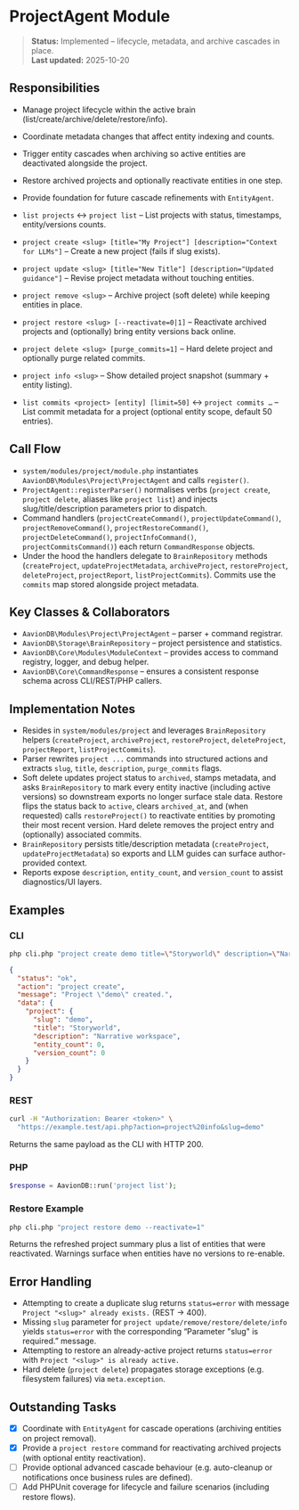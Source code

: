 # ProjectAgent Module

> **Status:** Implemented – lifecycle, metadata, and archive cascades in place.  
> **Last updated:** 2025-10-20

## Responsibilities
- Manage project lifecycle within the active brain (list/create/archive/delete/restore/info).
- Coordinate metadata changes that affect entity indexing and counts.
- Trigger entity cascades when archiving so active entities are deactivated alongside the project.
- Restore archived projects and optionally reactivate entities in one step.
- Provide foundation for future cascade refinements with `EntityAgent`.

- `list projects` ↔ `project list` – List projects with status, timestamps, entity/versions counts.
- `project create <slug> [title="My Project"] [description="Context for LLMs"]` – Create a new project (fails if slug exists).
- `project update <slug> [title="New Title"] [description="Updated guidance"]` – Revise project metadata without touching entities.
- `project remove <slug>` – Archive project (soft delete) while keeping entities in place.
- `project restore <slug> [--reactivate=0|1]` – Reactivate archived projects and (optionally) bring entity versions back online.
- `project delete <slug> [purge_commits=1]` – Hard delete project and optionally purge related commits.
- `project info <slug>` – Show detailed project snapshot (summary + entity listing).
- `list commits <project> [entity] [limit=50]` ↔ `project commits …` – List commit metadata for a project (optional entity scope, default 50 entries).

## Call Flow
- `system/modules/project/module.php` instantiates `AavionDB\Modules\Project\ProjectAgent` and calls `register()`.  
- `ProjectAgent::registerParser()` normalises verbs (`project create`, `project delete`, aliases like `project list`) and injects slug/title/description parameters prior to dispatch.  
- Command handlers (`projectCreateCommand()`, `projectUpdateCommand()`, `projectRemoveCommand()`, `projectRestoreCommand()`, `projectDeleteCommand()`, `projectInfoCommand()`, `projectCommitsCommand()`) each return `CommandResponse` objects.  
- Under the hood the handlers delegate to `BrainRepository` methods (`createProject`, `updateProjectMetadata`, `archiveProject`, `restoreProject`, `deleteProject`, `projectReport`, `listProjectCommits`). Commits use the `commits` map stored alongside project metadata.

## Key Classes & Collaborators
- `AavionDB\Modules\Project\ProjectAgent` – parser + command registrar.  
- `AavionDB\Storage\BrainRepository` – project persistence and statistics.  
- `AavionDB\Core\Modules\ModuleContext` – provides access to command registry, logger, and debug helper.  
- `AavionDB\Core\CommandResponse` – ensures a consistent response schema across CLI/REST/PHP callers.

## Implementation Notes
- Resides in `system/modules/project` and leverages `BrainRepository` helpers (`createProject`, `archiveProject`, `restoreProject`, `deleteProject`, `projectReport`, `listProjectCommits`).
- Parser rewrites `project ...` commands into structured actions and extracts `slug`, `title`, `description`, `purge_commits` flags.
- Soft delete updates project status to `archived`, stamps metadata, and asks `BrainRepository` to mark every entity inactive (including active versions) so downstream exports no longer surface stale data. Restore flips the status back to `active`, clears `archived_at`, and (when requested) calls `restoreProject()` to reactivate entities by promoting their most recent version. Hard delete removes the project entry and (optionally) associated commits.
- `BrainRepository` persists title/description metadata (`createProject`, `updateProjectMetadata`) so exports and LLM guides can surface author-provided context.
- Reports expose `description`, `entity_count`, and `version_count` to assist diagnostics/UI layers.

## Examples

### CLI
```bash
php cli.php "project create demo title=\"Storyworld\" description=\"Narrative workspace\""
```
```json
{
  "status": "ok",
  "action": "project create",
  "message": "Project \"demo\" created.",
  "data": {
    "project": {
      "slug": "demo",
      "title": "Storyworld",
      "description": "Narrative workspace",
      "entity_count": 0,
      "version_count": 0
    }
  }
}
```

### REST
```bash
curl -H "Authorization: Bearer <token>" \
  "https://example.test/api.php?action=project%20info&slug=demo"
```
Returns the same payload as the CLI with HTTP 200.

### PHP
```php
$response = AavionDB::run('project list');
```

### Restore Example
```bash
php cli.php "project restore demo --reactivate=1"
```
Returns the refreshed project summary plus a list of entities that were reactivated. Warnings surface when entities have no versions to re-enable.

## Error Handling
- Attempting to create a duplicate slug returns `status=error` with message `Project "<slug>" already exists.` (REST → 400).
- Missing `slug` parameter for `project update/remove/restore/delete/info` yields `status=error` with the corresponding “Parameter "slug" is required.” message.
- Attempting to restore an already-active project returns `status=error` with `Project "<slug>" is already active.`
- Hard delete (`project delete`) propagates storage exceptions (e.g. filesystem failures) via `meta.exception`.

## Outstanding Tasks
- [x] Coordinate with `EntityAgent` for cascade operations (archiving entities on project removal).
- [x] Provide a `project restore` command for reactivating archived projects (with optional entity reactivation).
- [ ] Provide optional advanced cascade behaviour (e.g. auto-cleanup or notifications once business rules are defined).
- [ ] Add PHPUnit coverage for lifecycle and failure scenarios (including restore flows).
